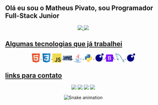 ## Olá eu sou o Matheus Pivato, sou Programador Full-Stack Junior
<div align="center">
  <a href="https://github.com/mtspivato">
  <img height="160em" src="https://github-readme-stats.vercel.app/api?username=mtspivato&show_icons=true&theme=radical&include_all_commits=true&count_private=true"/>
  <img height="160em" src="https://github-readme-stats.vercel.app/api/top-langs/?username=mtspivato&layout=compact&langs_count=7&theme=radical"/>
</div>

## Algumas tecnologias que já trabalhei

<div align="center">
  <img align="center" alt="HTML5" height="30" src="https://raw.githubusercontent.com/devicons/devicon/master/icons/html5/html5-original.svg">
  <img align="center" alt="CSS3" height="30" src="https://raw.githubusercontent.com/devicons/devicon/master/icons/css3/css3-original.svg">
  <img align="center" alt="javascript" height="30" src="https://raw.githubusercontent.com/devicons/devicon/master/icons/javascript/javascript-original.svg">
  <img align="center" alt="php" height="30" src="https://raw.githubusercontent.com/devicons/devicon/master/icons/php/php-original.svg">
  <img align="center" alt="java" height="30" src="https://raw.githubusercontent.com/devicons/devicon/master/icons/java/java-original.svg">
  <img align="center" alt="python" height="30" src="https://raw.githubusercontent.com/devicons/devicon/master/icons/python/python-original.svg">
  <img align="center" alt="lua" height="30" src="https://raw.githubusercontent.com/devicons/devicon/master/icons/lua/lua-original.svg">
  <img align="center" alt="bootstrap" height="30" src="https://raw.githubusercontent.com/devicons/devicon/master/icons/bootstrap/bootstrap-original.svg">
  <img align="center" alt="mysql" height="30" src="https://raw.githubusercontent.com/devicons/devicon/master/icons/mysql/mysql-original.svg">
  <img align="center" alt="lua" height="30" src="https://raw.githubusercontent.com/devicons/devicon/master/icons/lua/lua-original.svg">
 </div>
  
  ## links para contato
  
<div align="center">
  <a href="mailto:contato@matheuspivato.com" target="_blank"><img src="https://img.shields.io/badge/-Email-141321" target="_blank"></a>
  <a href="https://www.linkedin.com/in/matheuspivato/" target="_blank"><img src="https://img.shields.io/badge/-Linkedin-141321" target="_blank"></a>
  <a href="https://codepen.io/MTSPivato" target="_blank"><img src="https://img.shields.io/badge/-Codepen-141321" target="_blank"></a>
  <a href="https://matheuspivato.com" target="_blank"><img src="https://img.shields.io/badge/-Site-141321" target="_blank"></a>
 
  ![Snake animation](https://github.com/mtspivato/mtspivato/blob/output/github-contribution-grid-snake.svg)
 
</div>
